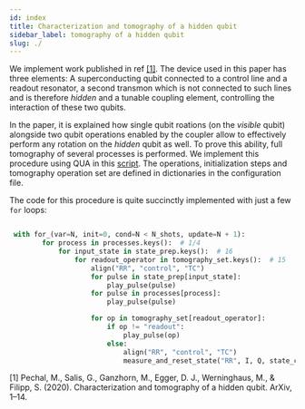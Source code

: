 ```yaml
---
id: index
title: Characterization and tomography of a hidden qubit 
sidebar_label: tomography of a hidden qubit 
slug: ./
---
```



We implement work published in ref [[1]](#1). The device used in this paper has three elements:  A superconducting qubit connected to a control line and a readout resonator, 
a second transmon which is not connected to such lines and is therefore _hidden_ and a tunable coupling element, controlling the 
interaction of these two qubits. 

In the paper, it is explained how single qubit roations (on the _visible_ qubit) alongside two qubit 
operations enabled by the coupler allow to effectively perform any rotation on the _hidden_ qubit as well. 
To prove this ability, full tomography of several processes is performed. 
We implement this procedure using QUA in this [script](hidden_qubit_tomography.py).
The operations, initialization steps and tomography operation set are defined in dictionaries in the configuration file. 

The code for this procedure is quite succinctly implemented with just a few `for` loops:


```python

 with for_(var=N, init=0, cond=N < N_shots, update=N + 1):
        for process in processes.keys():  # 1/4
            for input_state in state_prep.keys():  # 16
                for readout_operator in tomography_set.keys():  # 15
                    align("RR", "control", "TC")
                    for pulse in state_prep[input_state]:
                        play_pulse(pulse)
                    for pulse in processes[process]:
                        play_pulse(pulse)

                    for op in tomography_set[readout_operator]:
                        if op != "readout":
                            play_pulse(op)
                        else:
                            align("RR", "control", "TC")
                            measure_and_reset_state("RR", I, Q, state_c, state_h, stream_c, stream_h)
```

<a id="1">[1]</a> Pechal, M., Salis, G., Ganzhorn, M., Egger, D. J., Werninghaus, M., & Filipp, S. (2020). Characterization and tomography of a hidden qubit. ArXiv, 1–14.

